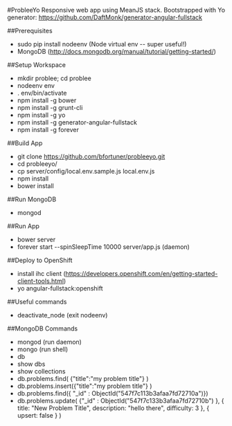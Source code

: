 #ProbleeYo
Responsive web app using MeanJS stack. Bootstrapped with Yo generator: https://github.com/DaftMonk/generator-angular-fullstack

##Prerequisites
- sudo pip install nodeenv (Node virtual env -- super useful!)
- MongoDB (http://docs.mongodb.org/manual/tutorial/getting-started/)

##Setup Workspace
- mkdir problee; cd problee
- nodeenv env
- . env/bin/activate
- npm install -g bower
- npm install -g grunt-cli
- npm install -g yo
- npm install -g generator-angular-fullstack
- npm install -g forever

##Build App
- git clone https://github.com/bfortuner/probleeyo.git
- cd probleeyo/
- cp server/config/local.env.sample.js local.env.js
- npm install
- bower install

##Run MongoDB
- mongod

##Run App
- bower server
- forever start --spinSleepTime 10000 server/app.js   (daemon)

##Deploy to OpenShift
- install ihc client (https://developers.openshift.com/en/getting-started-client-tools.html)
- yo angular-fullstack:openshift

##Useful commands
- deactivate_node (exit nodeenv)

##MongoDB Commands
- mongod (run daemon)
- mongo (run shell)
- db 
- show dbs
- show collections
- db.problems.find( {"title":"my problem title"} )
- db.problems.insert({"title":"my problem title"} )
- db.problems.find({ "_id" : ObjectId("547f7c113b3afaa7fd72710a")})
- db.problems.update(
   {"_id" : ObjectId("547f7c133b3afaa7fd72710b") },
   {
      title: "New Problem Title",
      description: "hello there",
      difficulty: 3
   },
   { upsert: false }
)
